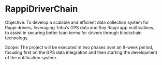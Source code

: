 # RappiDriverChain
Objective: To develop a scalable and efficient data collection system for Rappi drivers, leveraging Tribu’s GPS data and Soy Rappi app notifications, to assist in securing better loan terms for drivers through blockchain technology.

Scope: The project will be executed in two phases over an 8-week period, focusing first on the GPS data integration and then starting the development of the notification system.
